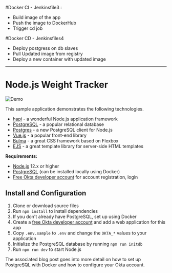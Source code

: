   #Docker CI - Jenkinsfile3 : 

 - Build image of the app
 - Push the image to DockerHub
 - Trigger cd job

#Docker CD - Jenkinsfiles4

 - Deploy postgress on db slaves
 - Pull Updated image from registry
 - Deploy a new container with updated image
 

-----------------------------------------------------------------------

# Node.js Weight Tracker

![Demo](docs/build-weight-tracker-app-demo.gif)

This sample application demonstrates the following technologies.

* [hapi](https://hapi.dev) - a wonderful Node.js application framework
* [PostgreSQL](https://www.postgresql.org/) - a popular relational database
* [Postgres](https://github.com/porsager/postgres) - a new PostgreSQL client for Node.js
* [Vue.js](https://vuejs.org/) - a popular front-end library
* [Bulma](https://bulma.io/) - a great CSS framework based on Flexbox
* [EJS](https://ejs.co/) - a great template library for server-side HTML templates

**Requirements:**

* [Node.js](https://nodejs.org/) 12.x or higher
* [PostgreSQL](https://www.postgresql.org/) (can be installed locally using Docker)
* [Free Okta developer account](https://developer.okta.com/) for account registration, login

## Install and Configuration

1. Clone or download source files
1. Run `npm install` to install dependencies
1. If you don't already have PostgreSQL, set up using Docker
1. Create a [free Okta developer account](https://developer.okta.com/) and add a web application for this app
1. Copy `.env.sample` to `.env` and change the `OKTA_*` values to your application
1. Initialize the PostgreSQL database by running `npm run initdb`
1. Run `npm run dev` to start Node.js

The associated blog post goes into more detail on how to set up PostgreSQL with Docker and how to configure your Okta account.
